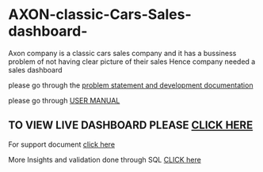 # AXON-classic-Cars-Sales-dashboard-
Axon company is a classic cars sales company and it has a bussiness problem of not having clear picture of their sales 
Hence company needed a sales dashboard

please go through the [problem statement and development documentation](https://github.com/saimanoj158/AXON-classic-Cars-Sales-dashboard-/blob/main/AXON%20sales%20report%20documentation%20capstone%20project%20POWER%20BI%20%26%20SQL.pdf)

please go through [USER MANUAL](https://github.com/saimanoj158/AXON-classic-Cars-Sales-dashboard-/blob/main/AXON%20SALES%20DASHBOARD%20USER%20MANUAL.pdf)

## TO VIEW LIVE DASHBOARD PLEASE [CLICK HERE](https://app.powerbi.com/view?r=eyJrIjoiNGY4MjRhNmQtN2M0Ny00ZDliLWE3ZGItMDM5ZDRmNmIzY2U1IiwidCI6ImM2ZTU0OWIzLTVmNDUtNDAzMi1hYWU5LWQ0MjQ0ZGM1YjJjNCJ9)

For support document [click here](https://github.com/saimanoj158/AXON-classic-Cars-Sales-dashboard-/blob/main/AXON%20sales%20report%20documentation%20capstone%20project%20POWER%20BI%20%26%20SQL.pdf)

More Insights and validation done through SQL [CLICK here](https://github.com/saimanoj158/AXON-classic-Cars-Sales-dashboard-/blob/main/AXON%20sales%20dashboard%20sql%20validation%20queries.pdf)

